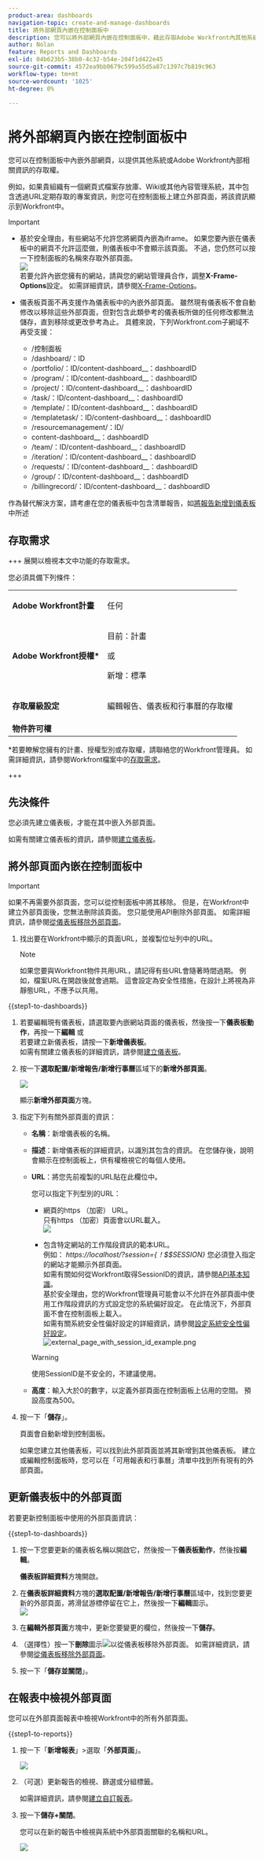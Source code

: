 ```yaml
---
product-area: dashboards
navigation-topic: create-and-manage-dashboards
title: 將外部網頁內嵌在控制面板中
description: 您可以將外部網頁內嵌在控制面板中，藉此存取Adobe Workfront內其他系統的相關資訊或其他Workfront頁面。
author: Nolan
feature: Reports and Dashboards
exl-id: 04b623b5-38b0-4c32-b54e-204f1d422e45
source-git-commit: 4572ea9bb0679c599a55d5a87c1397c7b819c963
workflow-type: tm+mt
source-wordcount: '1025'
ht-degree: 0%

---
```


# 將外部網頁內嵌在控制面板中

<!--Audited: 01/2024-->

您可以在控制面板中內嵌外部網頁，以提供其他系統或Adobe Workfront內部相關資訊的存取權。

例如，如果貴組織有一個網頁式檔案存放庫、Wiki或其他內容管理系統，其中包含透過URL定期存取的專案資訊，則您可在控制面板上建立外部頁面，將該資訊顯示到Workfront中。

>[!IMPORTANT]
>
>* 基於安全理由，有些網站不允許您將網頁內嵌為iframe。 如果您要內嵌在儀表板中的網頁不允許這麼做，則儀表板中不會顯示該頁面。 不過，您仍然可以按一下控制面板的名稱來存取外部頁面。\
>![](assets/qs-empty-external-page-report-350x165.png)\
>若要允許內嵌您擁有的網站，請與您的網站管理員合作，調整&#x200B;**X-Frame-Options**&#x200B;設定。 如需詳細資訊，請參閱[X-Frame-Options](https://developer.mozilla.org/en-US/docs/Web/HTTP/Headers/X-Frame-Options)。
>
>
>* 儀表板頁面不再支援作為儀表板中的內嵌外部頁面。 雖然現有儀表板不會自動修改以移除這些外部頁面，但對包含此類參考的儀表板所做的任何修改都無法儲存，直到移除或更改參考為止。
> 具體來說，下列Workfront.com子網域不再受支援：
>
>     * /&#x200B;控制面板
>     * /dashboard/：ID&#x200B;
>     * /portfolio/：ID/content-dashboard__：dashboardID&#x200B;
>     * /program/：ID/content-dashboard__：dashboardID&#x200B;
>     * /project/：ID/content-dashboard__：dashboardID&#x200B;
>     * /task/：ID/content-dashboard__：dashboardID&#x200B;
>     * /template/：ID/content-dashboard__：dashboardID&#x200B;
>     * /templatetask/：ID/content-dashboard__：dashboardID&#x200B;
>     * /resourcemanagement/：ID/
>     * content-dashboard__：dashboardID&#x200B;
>     * /team/：ID/content-dashboard__：dashboardID&#x200B;
>     * /iteration/：ID/content-dashboard__：dashboardID&#x200B;
>     * /requests/：ID/content-dashboard__：dashboardID&#x200B;
>     * /group/：ID/content-dashboard__：dashboardID&#x200B;
>     * /billingrecord/：ID/content-dashboard__：dashboardID
>
>作為替代解決方案，請考慮在您的儀表板中包含清單報告，如[將報告新增到儀表板](/help/quicksilver/reports-and-dashboards/dashboards/creating-and-managing-dashboards/add-report-dashboard.md)中所述

## 存取需求

+++ 展開以檢視本文中功能的存取需求。

您必須具備下列條件：

<table style="table-layout:auto"> 
 <col> 
 <col> 
 <tbody> 
  <tr> 
   <td role="rowheader"><strong>Adobe Workfront計畫</strong></td> 
   <td> <p>任何</p> </td> 
  </tr> 
  <tr> 
   <td role="rowheader"><strong>Adobe Workfront授權*</strong></td> 
   <td> <p>目前：計畫 </p>
   或
   <p>新增：標準 </p> </td> 
  </tr> 
  <tr> 
   <td role="rowheader"><strong>存取層級設定</strong></td> 
   <td> <p>編輯報告、儀表板和行事曆的存取權</p> </td> 
  </tr> 
  <tr> 
   <td role="rowheader"><strong>物件許可權</strong></td> 
   <td> </td> 
  </tr> 
 </tbody> 
</table>

*若要瞭解您擁有的計畫、授權型別或存取權，請聯絡您的Workfront管理員。 如需詳細資訊，請參閱Workfront檔案中的[存取需求](/help/quicksilver/administration-and-setup/add-users/access-levels-and-object-permissions/access-level-requirements-in-documentation.md)。

+++

## 先決條件

您必須先建立儀表板，才能在其中嵌入外部頁面。

如需有關建立儀表板的資訊，請參閱[建立儀表板](../../../reports-and-dashboards/dashboards/creating-and-managing-dashboards/create-dashboard.md)。

## 將外部頁面內嵌在控制面板中

>[!IMPORTANT]
>
>如果不再需要外部頁面，您可以從控制面板中將其移除。 但是，在Workfront中建立外部頁面後，您無法刪除該頁面。 您只能使用API刪除外部頁面。 如需詳細資訊，請參閱[從儀表板移除外部頁面](../../../reports-and-dashboards/dashboards/creating-and-managing-dashboards/remove-external-page-from-dashboard.md)。

1. 找出要在Workfront中顯示的頁面URL，並複製位址列中的URL。

   >[!NOTE]
   >
   >如果您要與Workfront物件共用URL，請記得有些URL會隨著時間過期。 例如，檔案URL在開啟後就會過期。 這會設定為安全性措施，在設計上將視為非靜態URL，不應予以共用。

{{step1-to-dashboards}}

1. 若要編輯現有儀表板，請選取要內嵌網站頁面的儀表板，然後按一下&#x200B;**儀表板動作**，再按一下&#x200B;**編輯**
或\
   若要建立新儀表板，請按一下&#x200B;**新增儀表板**。\
   如需有關建立儀表板的詳細資訊，請參閱[建立儀表板](../../../reports-and-dashboards/dashboards/creating-and-managing-dashboards/create-dashboard.md)。

1. 按一下&#x200B;**選取配置/新增報告/新增行事曆**&#x200B;區域下的&#x200B;**新增外部頁面**。

   ![](assets/qs-add-external-page-350x239.png)

   顯示&#x200B;**新增外部頁面**&#x200B;方塊。

1. 指定下列有關外部頁面的資訊：

   * **名稱**：新增儀表板的名稱。
   * **描述**：新增儀表板的詳細資訊，以識別其包含的資訊。 在您儲存後，說明會顯示在控制面板上，供有權檢視它的每個人使用。
   * **URL**：將您先前複製的URL貼在此欄位中。

     您可以指定下列型別的URL：

      * 網頁的https （加密） URL。\
        只有https （加密）頁面會以URL載入。\
        ![](assets/add-external-page-dialog-qs-350x247.png)

      * 包含特定網站的工作階段資訊的範本URL。\
        例如： *https://localhost/?session={！$$SESSION}*
您必須登入指定的網站才能顯示外部頁面。\
        如需有關如何從Workfront取得SessionID的資訊，請參閱[API基本知識](../../../wf-api/general/api-basics.md)。\
        基於安全理由，您的Workfront管理員可能會以不允許在外部頁面中使用工作階段資訊的方式設定您的系統偏好設定。 在此情況下，外部頁面不會在控制面板上載入。\
        如需有關系統安全性偏好設定的詳細資訊，請參閱[設定系統安全性偏好設定](../../../administration-and-setup/manage-workfront/security/configure-security-preferences.md)。\
        ![external_page_with_session_id_example.png](assets/external-page-with-session-id-example-350x134.png)

     >[!WARNING]
     >
     >使用SessionID是不安全的，不建議使用。
     >

   * **高度**：輸入大於0的數字，以定義外部頁面在控制面板上佔用的空間。 預設高度為500。

1. 按一下「**儲存**」。

   頁面會自動新增到控制面板。

   如果您建立其他儀表板，可以找到此外部頁面並將其新增到其他儀表板。 建立或編輯控制面板時，您可以在「可用報表和行事曆」清單中找到所有現有的外部頁面。

   <!--
    *** This is linked to: Creating Dashboards, and Editing Dashboards.
   -->

## 更新儀表板中的外部頁面

若要更新控制面板中使用的外部頁面資訊：

{{step1-to-dashboards}}

1. 按一下您要更新的儀表板名稱以開啟它，然後按一下&#x200B;**儀表板動作**，然後按&#x200B;**編輯**。

   **儀表板詳細資料**&#x200B;方塊開啟。

1. 在&#x200B;**儀表板詳細資料**&#x200B;方塊的&#x200B;**選取配置/新增報告/新增行事曆**&#x200B;區域中，找到您要更新的外部頁面，將滑鼠游標停留在它上，然後按一下&#x200B;**編輯**&#x200B;圖示。\
   ![](assets/nwe-inline-edit-external-page-350x226.png)

1. 在&#x200B;**編輯外部頁面**&#x200B;方塊中，更新您要變更的欄位，然後按一下&#x200B;**儲存**。
1. （選擇性）按一下&#x200B;**刪除**&#x200B;圖示![](assets/delete.png)以從儀表板移除外部頁面。 如需詳細資訊，請參閱[從儀表板移除外部頁面](../../../reports-and-dashboards/dashboards/creating-and-managing-dashboards/remove-external-page-from-dashboard.md)。
1. 按一下「**儲存並關閉**」。

## 在報表中檢視外部頁面

您可以在外部頁面報表中檢視Workfront中的所有外部頁面。

{{step1-to-reports}}

1. 按一下「**新增報表**」>選取「**外部頁面**」。

   ![](assets/external-page-new-report-in-dropdown-nwe.png)

1. （可選）更新報告的檢視、篩選或分組標籤。

   如需詳細資訊，請參閱[建立自訂報表](../../../reports-and-dashboards/reports/creating-and-managing-reports/create-custom-report.md)。

1. 按一下&#x200B;**儲存+關閉**。

   您可以在新的報告中檢視與系統中外部頁面關聯的名稱和URL。

   ![](assets/external-page-report-name-url-columns-nwe-350x213.png)
